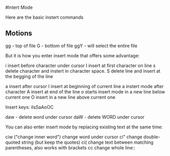#Intert Mode

Here are the basic instert commands

Motions
-----------

gg - top of file
G - bottom of file
ggY - will select the entire file


But it is how you enter insert mode that offers some advantage:

i	insert before character under cursor
I   insert at first character on line
s   delete character and instert in character space.
S   delete line and insert at the begging of the line

a	insert after cursor
I	insert at beginning of current line
a   instert mode after character
A	insert at end of the line
o	starts insert mode in a new line below current one
O	insert in a new line above current one

Insert keys:
iIsSaAoOC

daw - delete word under cursor
daW - delete WORD under cursor

You can also enter insert mode by replacing existing text at the same time:

ciw	("change inner word") change word under cursor
ci"	change double-quoted string (but keep the quotes)
ci(	change text between matching parentheses, also works with brackets
cc	change whole line::

